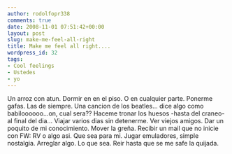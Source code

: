 ```yaml
---
author: rodolfopr338
comments: true
date: 2008-11-01 07:51:42+00:00
layout: post
slug: make-me-feel-all-right
title: Make me feel all right....
wordpress_id: 32
tags:
- Cool feelings
- Ustedes
- yo
---
```

<!-- more -->
Un arroz con atun.
Dormir en en el piso. O en cualquier parte.
Ponerme gafas. Las de siempre.
Una cancion de los beatles... dice algo como babiloooooo...on, cual sera??
Haceme tronar los huesos -hasta del craneo- al final del dia...
Viajar varios dias sin detenerme.
Ver viejos amigos.
Dar un poquito de mi conocimiento.
Mover la greña.
Recibir un mail que no inicie con FW: RV o algo asi. Que sea para mi.
Jugar emuladores, simple nostalgia.
Arreglar algo. Lo que sea.
Reir hasta que se me safe la quijada.

